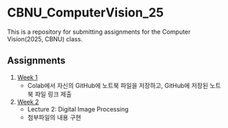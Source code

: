 # CBNU_ComputerVision_25
This is a repository for submitting assignments for the Computer Vision(2025, CBNU) class.

## Assignments
1. [Week 1](HW/HW1/HW1.ipynb)
    - Colab에서 자신의 GitHub에 노트북 파일을 저장하고, GitHub에 저장된 노트북 파일 링크 제출
2. [Week 2](HW/HW2/HW2.ipynb)
    - Lecture 2: Digital Image Processing
    - 첨부파일의 내용 구현
    